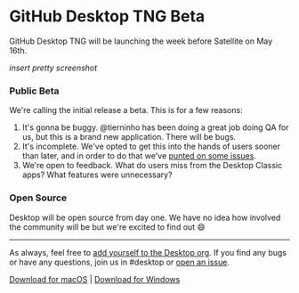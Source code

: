 # GitHub Desktop TNG Beta

GitHub Desktop TNG will be launching the week before Satellite on May 16th.

_insert pretty screenshot_

### Public Beta

We're calling the initial release a beta. This is for a few reasons:

1. It's gonna be buggy. @tierninho has been doing a great job doing QA for us, but this is a brand new application. There will be bugs.
1. It's incomplete. We've opted to get this into the hands of users sooner than later, and in order to do that we've [punted on some issues](https://github.com/desktop/desktop/milestone/7).
1. We're open to feedback. What do users miss from the Desktop Classic apps? What features were unnecessary?

### Open Source

Desktop will be open source from day one. We have no idea how involved the community will be but we're excited to find out :smile:

---

As always, feel free to [add yourself to the Desktop org](http://central.github.com/invite_to_desktop_org). If you find any bugs or have any questions, join us in #desktop or [open an issue](https://github.com/desktop/desktop/issues/new).

[Download for macOS](https://central.github.com/deployments/desktop/desktop/latest/darwin) | [Download for Windows](https://central.github.com/deployments/desktop/desktop/latest/win32)
